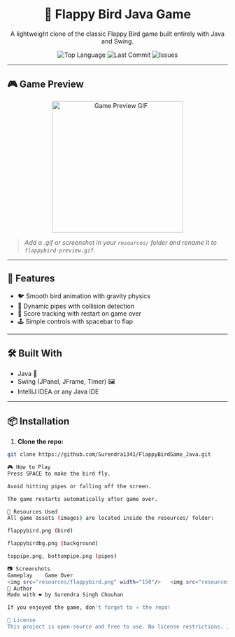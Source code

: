 <h1 align="center">🐤 Flappy Bird Java Game</h1>

<p align="center">
  A lightweight clone of the classic Flappy Bird game built entirely with Java and Swing.
</p>

<p align="center">
  <img src="https://img.shields.io/github/languages/top/Surendra1341/FlappyBirdGame_Java?style=for-the-badge" alt="Top Language">
  <img src="https://img.shields.io/github/last-commit/Surendra1341/FlappyBirdGame_Java?style=for-the-badge" alt="Last Commit">
  <img src="https://img.shields.io/github/issues/Surendra1341/FlappyBirdGame_Java?style=for-the-badge" alt="Issues">
</p>

---

## 🎮 Game Preview

<p align="center">
  <img src="resources/flappybird-preview.gif" width="300" alt="Game Preview GIF"/>
</p>

> *Add a .gif or screenshot in your `resources/` folder and rename it to `flappybird-preview.gif`.*

---

## 🚀 Features

- 🐦 Smooth bird animation with gravity physics
- 🚧 Dynamic pipes with collision detection
- 💯 Score tracking with restart on game over
- 🕹️ Simple controls with spacebar to flap

---

## 🛠️ Built With

- Java 🧠
- Swing (JPanel, JFrame, Timer) 🖼️
- IntelliJ IDEA or any Java IDE

---

## 📦 Installation

1. **Clone the repo:**

```bash
git clone https://github.com/Surendra1341/FlappyBirdGame_Java.git

🎮 How to Play
Press SPACE to make the bird fly.

Avoid hitting pipes or falling off the screen.

The game restarts automatically after game over.

📁 Resources Used
All game assets (images) are located inside the resources/ folder:

flappybird.png (bird)

flappybirdbg.png (background)

toppipe.png, bottompipe.png (pipes)

📷 Screenshots
Gameplay	Game Over
<img src="resources/flappybird.png" width="150"/>	<img src="resources/toppipe.png" width="150"/>
🙌 Author
Made with ❤️ by Surendra Singh Chouhan

If you enjoyed the game, don't forget to ⭐ the repo!

📃 License
This project is open-source and free to use. No license restrictions. Just play and have fun!
